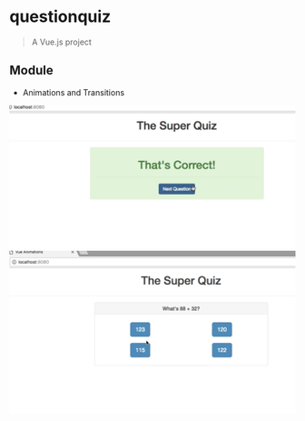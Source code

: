 # questionquiz

> A Vue.js project

## Module
- Animations and Transitions

![img](./src/assets/qq1.png)
![img](./src/assets/qq2.png)